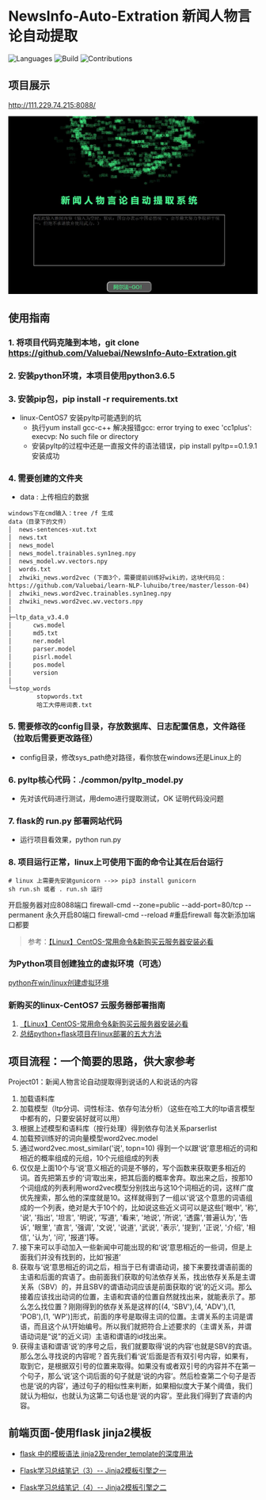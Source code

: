 # NewsInfo-Auto-Extration   新闻人物言论自动提取

![Languages](https://img.shields.io/badge/Languages-Python3.6.5-blue)
![Build](https://img.shields.io/badge/Build-passing-brightgreen.svg)
![Contributions](https://img.shields.io/badge/Contributions-welcome-ff69b4.svg)

## 项目展示

http://111.229.74.215:8088/

![demo picture](./static/images/demo.jpg)



## 使用指南
### 1. 将项目代码克隆到本地，git clone https://github.com/Valuebai/NewsInfo-Auto-Extration.git

### 2. 安装python环境，本项目使用python3.6.5

### 3. 安装pip包，pip install -r requirements.txt

- linux-CentOS7 安装pyltp可能遇到的坑
  - 执行yum install gcc-c++ 解决报错gcc: error trying to exec 'cc1plus': execvp: No such file or directory
  - 安装pyltp的过程中还是一直报文件的语法错误，pip install pyltp==0.1.9.1  安装成功

### 4. 需要创建的文件夹
- data : 上传相应的数据
```
windows下在cmd输入：tree /f 生成
data（目录下的文件）
│  news-sentences-xut.txt
│  news.txt
│  news_model
│  news_model.trainables.syn1neg.npy
│  news_model.wv.vectors.npy
│  words.txt
│  zhwiki_news.word2vec (下面3个，需要提前训练好wiki的，这块代码见：https://github.com/Valuebai/learn-NLP-luhuibo/tree/master/lesson-04)
│  zhwiki_news.word2vec.trainables.syn1neg.npy
│  zhwiki_news.word2vec.wv.vectors.npy
│
├─ltp_data_v3.4.0
│      cws.model
│      md5.txt
│      ner.model
│      parser.model
│      pisrl.model
│      pos.model
│      version
│
└─stop_words
        stopwords.txt
        哈工大停用词表.txt
```

### 5. 需要修改的config目录，存放数据库、日志配置信息，文件路径（拉取后需要更改路径）
- config目录，修改sys_path绝对路径，看你放在windows还是Linux上的

### 6. pyltp核心代码：./common/pyltp_model.py
- 先对该代码进行测试，用demo进行提取测试，OK 证明代码没问题

### 7. flask的 run.py 部署网站代码
- 运行项目看效果，python run.py 

 
### 8. 项目运行正常，linux上可使用下面的命令让其在后台运行
 ```
 # linux 上需要先安装gunicorn -->> pip3 install gunicorn
 sh run.sh 或者 . run.sh 运行
 ```
开启服务器对应8088端口
firewall-cmd --zone=public --add-port=80/tcp --permanent 永久开启80端口
firewall-cmd --reload #重启firewall 每次新添加端口都要
> 参考：[【Linux】CentOS-常用命令&新购买云服务器安装必看](https://github.com/Valuebai/awesome-python-io/issues/1)
 
### 为Python项目创建独立的虚拟环境（可选）
[python在win/linux创建虚拟环境](https://blog.csdn.net/luhuibo318/article/details/94011917)


### 新购买的linux-CentOS7 云服务器部署指南
1. [【Linux】CentOS-常用命令&新购买云服务器安装必看](https://github.com/Valuebai/awesome-python-io/issues/1)
2. [总结python+flask项目在linux部署的五大方法](https://blog.csdn.net/luhuibo318/article/details/102688154)




## 项目流程：一个简要的思路，供大家参考
Project01：新闻人物言论自动提取得到说话的人和说话的内容
1.	加载语料库
2.	加载模型（ltp分词、词性标注、依存句法分析）（这些在哈工大的ltp语言模型中都有的，只要安装好就可以用）
3.	根据上述模型和语料库（按行处理）得到依存句法关系parserlist
4.	加载预训练好的词向量模型word2vec.model
5.	通过word2vec.most_similar('说', topn=10) 得到一个以跟‘说’意思相近的词和相近的概率组成的元组，10个元组组成的列表
6.	仅仅是上面10个与‘说’意义相近的词是不够的，写个函数来获取更多相近的词。首先把第五步的‘词’取出来，把其后面的概率舍弃。取出来之后，按那10个词组成的列表利用word2vec模型分别找出与这10个词相近的词，这样广度优先搜索，那么他的深度就是10。这样就得到了一组以‘说’这个意思的词语组成的一个列表，绝对是大于10个的，比如说这些近义词可以是这些['眼中', '称', '说', '指出', '坦言', '明说', '写道', '看来', '地说', '所说', '透露',‘普遍认为', '告诉', '眼里', '直言', '强调', '文说', '说道', '武说', '表示', '提到', '正说', '介绍', '相信', '认为', '问', '报道']等。
7.	接下来可以手动加入一些新闻中可能出现的和‘说’意思相近的一些词，但是上面我们并没有找到的，比如‘报道’
8.	获取与‘说’意思相近的词之后，相当于已有谓语动词，接下来要找谓语前面的主语和后面的宾语了。由前面我们获取的句法依存关系，找出依存关系是主谓关系（SBV）的，并且SBV的谓语动词应该是前面获取的‘说’的近义词。那么接着应该找出动词的位置，主语和宾语的位置自然就找出来，就能表示了。那么怎么找位置？刚刚得到的依存关系是这样的[(4, 'SBV'),(4, 'ADV'),(1, 'POB'),(1, 'WP')]形式，前面的序号是取得主词的位置。主谓关系的主词是谓语，而且这个从1开始编号。所以我们就把符合上述要求的（主谓关系，并谓语动词是“说”的近义词）主语和谓语的id找出来。
9.	获得主语和谓语‘说’的序号之后，我们就要取得‘说的内容’也就是SBV的宾语。那么怎么寻找说的内容呢？首先我们看‘说’后面是否有双引号内容，如果有，取到它，是根据双引号的位置来取得。如果没有或者双引号的内容并不在第一个句子，那么‘说’这个词后面的句子就是‘说的内容’。然后检查第二个句子是否也是‘说的内容’，通过句子的相似性来判断，如果相似度大于某个阈值，我们就认为相似，也就认为这第二句话也是‘说的内容’。至此我们得到了宾语的内容。




## 前端页面-使用flask jinja2模板

- [flask 中的模板语法 jinja2及render_template的深度用法](https://www.cnblogs.com/baijinshuo/p/10245418.html)

- [Flask学习总结笔记（3）-- Jinja2模板引擎之一](https://blog.csdn.net/kikaylee/article/details/53523598)
- [Flask学习总结笔记（4）-- Jinja2模板引擎之二](https://blog.csdn.net/kikaylee/article/details/53540352)

